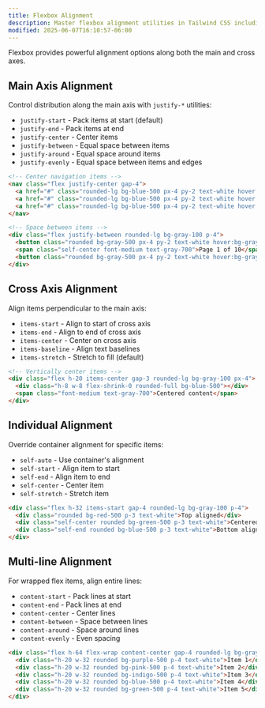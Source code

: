 ```yaml
---
title: Flexbox Alignment
description: Master flexbox alignment utilities in Tailwind CSS including justify-content, align-items, and align-self for perfect layouts
modified: 2025-06-07T16:10:57-06:00
---
```


Flexbox provides powerful alignment options along both the main and cross axes.

## Main Axis Alignment

Control distribution along the main axis with `justify-*` utilities:

- `justify-start` - Pack items at start (default)
- `justify-end` - Pack items at end
- `justify-center` - Center items
- `justify-between` - Equal space between items
- `justify-around` - Equal space around items
- `justify-evenly` - Equal space between items and edges

```html tailwind
<!-- Center navigation items -->
<nav class="flex justify-center gap-4">
  <a href="#" class="rounded-lg bg-blue-500 px-4 py-2 text-white hover:bg-blue-600">Home</a>
  <a href="#" class="rounded-lg bg-blue-500 px-4 py-2 text-white hover:bg-blue-600">About</a>
  <a href="#" class="rounded-lg bg-blue-500 px-4 py-2 text-white hover:bg-blue-600">Contact</a>
</nav>

<!-- Space between items -->
<div class="flex justify-between rounded-lg bg-gray-100 p-4">
  <button class="rounded bg-gray-500 px-4 py-2 text-white hover:bg-gray-600">Previous</button>
  <span class="self-center font-medium text-gray-700">Page 1 of 10</span>
  <button class="rounded bg-gray-500 px-4 py-2 text-white hover:bg-gray-600">Next</button>
</div>
```

## Cross Axis Alignment

Align items perpendicular to the main axis:

- `items-start` - Align to start of cross axis
- `items-end` - Align to end of cross axis
- `items-center` - Center on cross axis
- `items-baseline` - Align text baselines
- `items-stretch` - Stretch to fill (default)

```html tailwind
<!-- Vertically center items -->
<div class="flex h-20 items-center gap-3 rounded-lg bg-gray-100 px-4">
  <div class="h-8 w-8 flex-shrink-0 rounded-full bg-blue-500"></div>
  <span class="font-medium text-gray-700">Centered content</span>
</div>
```

## Individual Alignment

Override container alignment for specific items:

- `self-auto` - Use container's alignment
- `self-start` - Align item to start
- `self-end` - Align item to end
- `self-center` - Center item
- `self-stretch` - Stretch item

```html tailwind
<div class="flex h-32 items-start gap-4 rounded-lg bg-gray-100 p-4">
  <div class="rounded bg-red-500 p-3 text-white">Top aligned</div>
  <div class="self-center rounded bg-green-500 p-3 text-white">Centered</div>
  <div class="self-end rounded bg-blue-500 p-3 text-white">Bottom aligned</div>
</div>
```

## Multi-line Alignment

For wrapped flex items, align entire lines:

- `content-start` - Pack lines at start
- `content-end` - Pack lines at end
- `content-center` - Center lines
- `content-between` - Space between lines
- `content-around` - Space around lines
- `content-evenly` - Even spacing

```html tailwind
<div class="flex h-64 flex-wrap content-center gap-4 rounded-lg bg-gray-100 p-4">
  <div class="h-20 w-32 rounded bg-purple-500 p-4 text-white">Item 1</div>
  <div class="h-20 w-32 rounded bg-pink-500 p-4 text-white">Item 2</div>
  <div class="h-20 w-32 rounded bg-indigo-500 p-4 text-white">Item 3</div>
  <div class="h-20 w-32 rounded bg-blue-500 p-4 text-white">Item 4</div>
  <div class="h-20 w-32 rounded bg-green-500 p-4 text-white">Item 5</div>
</div>
```
